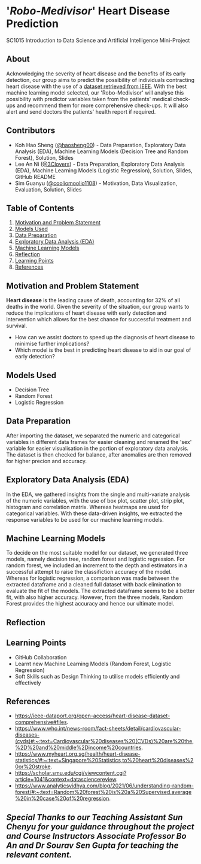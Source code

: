 # '_Robo-Medivisor_' Heart Disease Prediction
SC1015 Introduction to Data Science and Artificial Intelligence Mini-Project

## About
Acknowledging the severity of heart disease and the benefits of its early detection, our group aims to predict the possibility of individuals contracting heart disease with the use of a [dataset retrieved from IEEE](https://ieee-dataport.org/open-access/heart-disease-dataset-comprehensive#files). With the best machine learning model selected, our 'Robo-Medivisor' will analyse this possibility with predictor variables taken from the patients' medical check-ups and recommend them for more comprehensive check-ups. It will also alert and send doctors the patients' health report if required.

## Contributors
- Koh Hao Sheng ([@haosheng00](https://github.com/haosheng00)) - Data Preparation, Exploratory Data Analysis (EDA), Machine Learning Models (Decision Tree and Random Forest), Solution, Slides
- Lee An Ni ([@3Clovers](https://github.com/3Clovers)) - Data Preparation, Exploratory Data Analysis (EDA), Machine Learning Models (Logistic Regression), Solution, Slides, GitHub README
- Sim Guanyu ([@cooliomoolio1108](https://github.com/cooliomoolio1108)) - Motivation, Data Visualization, Evaluation, Solution, Slides

## Table of Contents
1. [Motivation and Problem Statement](https://github.com/haosheng00/SC1015-Mini-Project/edit/main/README.md#motivation-and-problem-statement)
2. [Models Used](https://github.com/haosheng00/SC1015-Mini-Project/edit/main/README.md#models-used)
3. [Data Preparation](https://github.com/haosheng00/SC1015-Mini-Project/edit/main/README.md#data-preparation)
4. [Exploratory Data Analysis (EDA)](https://github.com/haosheng00/SC1015-Mini-Project/edit/main/README.md#exploratory-data-analysis-eda)
5. [Machine Learning Models](https://github.com/haosheng00/SC1015-Mini-Project/edit/main/README.md#machine-learning-models)
6. [Reflection](https://github.com/haosheng00/SC1015-Mini-Project/edit/main/README.md#reflection)
7. [Learning Points](https://github.com/haosheng00/SC1015-Mini-Project/edit/main/README.md#learning-points)
8. [References](https://github.com/haosheng00/SC1015-Mini-Project/edit/main/README.md#references)

## Motivation and Problem Statement
**Heart disease** is the leading cause of death, accounting for 32% of all deaths in the world. Given the severity of the situation, our group wants to reduce the implications of heart disease with early detection and intervention which allows for the best chance for successful treatment and survival.
- How can we assist doctors to speed up the diagnosis of heart disease to minimise further implications? 
- Which model is the best in predicting heart disease to aid in our goal of early detection?

## Models Used
- Decision Tree
- Random Forest
- Logistic Regression

## Data Preparation
After importing the dataset, we separated the numeric and categorical variables in different data frames for easier cleaning and renamed the 'sex' variable for easier visualisation in the portion of exploratory data analysis. The dataset is then checked for balance, after anomalies are then removed for higher precion and accuracy.

## Exploratory Data Analysis (EDA)
In the EDA, we gathered insights from the single and multi-variate analysis of the numeric variables, with the use of box plot, scatter plot, strip plot, histogram and correlation matrix. Whereas heatmaps are used for categorical variables. With these data-driven insights, we extracted the response variables to be used for our machine learning models.

## Machine Learning Models
To decide on the most suitable model for our dataset, we generated three models, namely decision tree, random forest and logistic regression. For random forest, we included an increment to the depth and estimators in a successful attempt to raise the classifiction accuracy of the model. Whereas for logistic regression, a comparison was made between the extracted dataframe and a cleaned full dataset with back elimination to evaluate the fit of the models. The extracted dataframe seems to be a better fit, with also higher accuracy. However, from the three models, Random Forest provides the highest accuracy and hence our ultimate model.

## Reflection

## Learning Points
- GitHub Collaboration
- Learnt new Machine Learning Models (Random Forest, Logistic Regression)
- Soft Skills such as Design Thinking to utilise models efficiently and effectively

## References
- https://ieee-dataport.org/open-access/heart-disease-dataset-comprehensive#files.
- https://www.who.int/news-room/fact-sheets/detail/cardiovascular-diseases-(cvds)#:~:text=Cardiovascular%20diseases%20(CVDs)%20are%20the,%2D%20and%20middle%2Dincome%20countries.
- https://www.myheart.org.sg/health/heart-disease-statistics/#:~:text=Singapore%20Statistics,to%20heart%20diseases%20or%20stroke.
- https://scholar.smu.edu/cgi/viewcontent.cgi?article=1041&context=datasciencereview.
- https://www.analyticsvidhya.com/blog/2021/06/understanding-random-forest/#:~:text=Random%20forest%20is%20a%20Supervised,average%20in%20case%20of%20regression.


## *Special Thanks to our Teaching Assistant Sun Chenyu for your guidance throughout the project and Course Instructors Associate Professor Bo An and Dr Sourav Sen Gupta for teaching the relevant content.*
